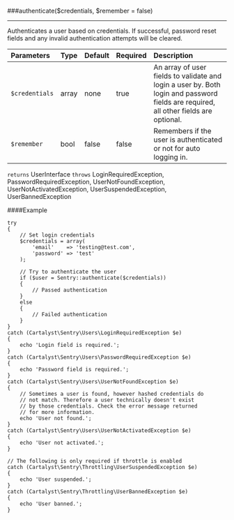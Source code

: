 <a id="authenticate"></a>
###authenticate($credentials, $remember = false)

----------

Authenticates a user based on credentials. If successful, password reset fields and any invalid authentication attempts will be cleared.

Parameters          | Type                | Default             | Required            | Description
:------------------ | :------------------ | :------------------ | :------------------ | :------------------
`$credentials`      | array               | none                | true                | An array of user fields to validate and login a user by. Both login and password fields are required, all other fields are optional.
`$remember`         | bool                | false               | false               | Remembers if the user is authenticated or not for auto logging in.

`returns` UserInterface
`throws`  LoginRequiredException, PasswordRequiredException, UserNotFoundException, UserNotActivatedException, UserSuspendedException, UserBannedException

####Example

	try
	{
		// Set login credentials
		$credentials = array(
			'email'    => 'testing@test.com',
			'password' => 'test'
		);

		// Try to authenticate the user
		if ($user = Sentry::authenticate($credentials))
		{
			// Passed authentication
		}
		else
		{
			// Failed authentication
		}
	}
	catch (Cartalyst\Sentry\Users\LoginRequiredException $e)
	{
		echo 'Login field is required.';
	}
	catch (Cartalyst\Sentry\Users\PasswordRequiredException $e)
	{
		echo 'Password field is required.';
	}
	catch (Cartalyst\Sentry\Users\UserNotFoundException $e)
	{
		// Sometimes a user is found, however hashed credentials do
		// not match. Therefore a user technically doesn't exist
		// by those credentials. Check the error message returned
		// for more information.
		echo 'User not found.';
	}
	catch (Cartalyst\Sentry\Users\UserNotActivatedException $e)
	{
		echo 'User not activated.';
	}

	// The following is only required if throttle is enabled
	catch (Cartalyst\Sentry\Throttling\UserSuspendedException $e)
	{
		echo 'User suspended.';
	}
	catch (Cartalyst\Sentry\Throttling\UserBannedException $e)
	{
		echo 'User banned.';
	}

